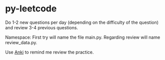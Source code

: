 # py-leetcode
Do 1-2 new questions per day (depending on the difficulty of the question) and review 3-4 previous questions. 

Namespace: First try will name the file main.py.  Regarding review will name review_data.py. 

Use [Anki](https://apps.ankiweb.net/) to remind me review the practice.
